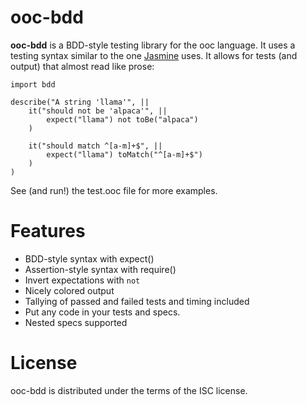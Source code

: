 # ooc-bdd

**ooc-bdd** is a BDD-style testing library for the ooc language. It uses a
testing syntax similar to the one [Jasmine](http://pivotal.github.com/jasmine/)
uses. It allows for tests (and output) that almost read like prose:

```ooc
import bdd

describe("A string 'llama'", ||
    it("should not be 'alpaca'", ||
        expect("llama") not toBe("alpaca")
    )

    it("should match ^[a-m]+$", ||
        expect("llama") toMatch("^[a-m]+$")
    )
)
```

See (and run!) the test.ooc file for more examples.

# Features

- BDD-style syntax with expect()
- Assertion-style syntax with require()
- Invert expectations with `not`
- Nicely colored output
- Tallying of passed and failed tests and timing included
- Put any code in your tests and specs.
- Nested specs supported

# License

ooc-bdd is distributed under the terms of the ISC license.
